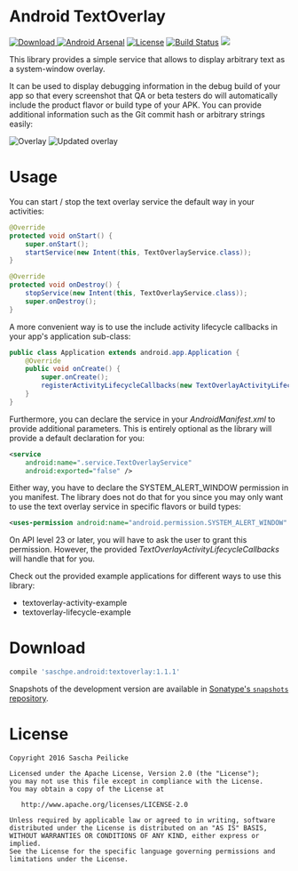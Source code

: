 # Android TextOverlay
[ ![Download](https://api.bintray.com/packages/saschpe/maven/android-textoverlay/images/download.svg) ](https://bintray.com/saschpe/maven/android-textoverlay/_latestVersion)
[![Android Arsenal](https://img.shields.io/badge/Android%20Arsenal-TextOverlay-brightgreen.svg?style=flat)](http://android-arsenal.com/details/1/3883)
[![License](http://img.shields.io/:license-apache-blue.svg)](http://www.apache.org/licenses/LICENSE-2.0.html)
[![Build Status](https://travis-ci.org/saschpe/android-textoverlay.svg?branch=master)](https://travis-ci.org/saschpe/android-textoverlay)
<a href="http://www.methodscount.com/?lib=saschpe.android%3Atextoverlay%3A1.1.1"><img src="https://img.shields.io/badge/Methods and size-core: 61 | deps: 12880 | 8 KB-e91e63.svg"/></a>

This library provides a simple service that allows to display arbitrary text as a
system-window overlay.

It can be used to display debugging information in the debug build of your app so
that every screenshot that QA or beta testers do will automatically include the
product flavor or build type of your APK. You can provide additional information
such as the Git commit hash or arbitrary strings easily:

![Overlay](doc/img/default.png)
![Updated overlay](doc/img/updated.png)

# Usage
You can start / stop the text overlay service the default way in your activities:

```java
@Override
protected void onStart() {
    super.onStart();
    startService(new Intent(this, TextOverlayService.class));
}

@Override
protected void onDestroy() {
    stopService(new Intent(this, TextOverlayService.class));
    super.onDestroy();
}
```

A more convenient way is to use the include activity lifecycle callbacks in your
app's application sub-class:

```java
public class Application extends android.app.Application {
    @Override
    public void onCreate() {
        super.onCreate();
        registerActivityLifecycleCallbacks(new TextOverlayActivityLifecycleCallbacks());
    }
}
```

Furthermore, you can declare the service in your *AndroidManifest.xml* to provide
additional parameters. This is entirely optional as the library will provide a
default declaration for you:

```xml
<service
    android:name=".service.TextOverlayService"
    android:exported="false" />
```

Either way, you have to declare the SYSTEM_ALERT_WINDOW permission in you manifest.
The library does not do that for you since you may only want to use the text overlay
service in specific flavors or build types:

```xml
<uses-permission android:name="android.permission.SYSTEM_ALERT_WINDOW" />
```

On API level 23 or later, you will have to ask the user to grant this permission.
However, the provided *TextOverlayActivityLifecycleCallbacks* will handle that for you.

Check out the provided example applications for different ways to use this library:
- textoverlay-activity-example
- textoverlay-lifecycle-example


# Download
```groovy
compile 'saschpe.android:textoverlay:1.1.1'
```

Snapshots of the development version are available in [Sonatype's `snapshots` repository][snap].


# License

    Copyright 2016 Sascha Peilicke

    Licensed under the Apache License, Version 2.0 (the "License");
    you may not use this file except in compliance with the License.
    You may obtain a copy of the License at

       http://www.apache.org/licenses/LICENSE-2.0

    Unless required by applicable law or agreed to in writing, software
    distributed under the License is distributed on an "AS IS" BASIS,
    WITHOUT WARRANTIES OR CONDITIONS OF ANY KIND, either express or implied.
    See the License for the specific language governing permissions and
    limitations under the License.



 [snap]: https://oss.sonatype.org/content/repositories/snapshots/
